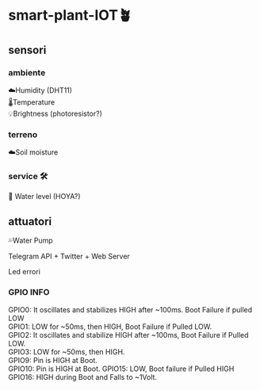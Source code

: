 # smart-plant-IOT🪴

## sensori
### ambiente
☁️Humidity (DHT11)<br />
🌡️Temperature <br />
💡Brightness (photoresistor?)<br />

### terreno
☁️Soil moisture

### service 🛠️
🌊 Water level (HOYA?)

## attuatori
💦Water Pump


Telegram API + Twitter + Web Server



Led errori






### GPIO INFO
GPIO0: It oscillates and stabilizes HIGH after ~100ms. Boot Failure if pulled LOW <br />
GPIO1: LOW for ~50ms, then HIGH, Boot Failure if Pulled LOW. <br />
GPIO2: It oscillates and stabilize HIGH after ~100ms, Boot Failure if Pulled LOW. <br />
GPIO3: LOW for ~50ms, then HIGH. <br />
GPIO9: Pin is HIGH at Boot. <br />
GPIO10: Pin is HIGH at Boot.
GPIO15: LOW, Boot failure if Pulled HIGH
GPIO16: HIGH during Boot and Falls to ~1Volt. 
